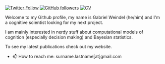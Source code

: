 ### 
[![Twitter Follow](https://img.shields.io/twitter/follow/GWeindel?label=%20%40GWeindel&style=flat-square&labelColor=2196F3&logo=twitter&logoColor=white&colorB=0D47A1)](https://twitter.com/GWeindel)
[![GitHub followers](https://img.shields.io/github/followers/GWeindel?label=Follow%20me&style=flat-square&logo=github&logoColor=white&colorB=4CAF50)](https://github.com/login?return_to=%2FGWeindel)
[![CV](https://img.shields.io/badge/CV-GWeindel-purple.svg?colorB=9C27B0&style=flat-square)](https://lnc.univ-amu.fr/sites/lnc.univ-amu.fr/files/cv_11112020_0.pdf)

Welcome to my Github profile, my name is Gabriel Weindel (he/him) and I'm a cognitive scientist looking for my next project.

I am mainly interested in nerdy stuff about computational models of cognition 
(especially decision making) and Bayesian statistics. 

To see my latest publications check out my website.

- 📫 How to reach me: surname.lastname[at]gmail.com
